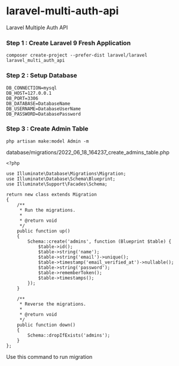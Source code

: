 # laravel-multi-auth-api
Laravel Multiple Auth API

### Step 1 : Create Laravel 9 Fresh Application
```
composer create-project --prefer-dist laravel/laravel laravel_multi_auth_api
```

### Step 2 : Setup Database
```
DB_CONNECTION=mysql
DB_HOST=127.0.0.1
DB_PORT=3306
DB_DATABASE=DatabaseName
DB_USERNAME=DatabaseUserName
DB_PASSWORD=DatabasePassword
```

### Step 3 : Create Admin Table
```
php artisan make:model Admin -m
```

database/migrations/2022_06_18_164237_create_admins_table.php
```
<?php

use Illuminate\Database\Migrations\Migration;
use Illuminate\Database\Schema\Blueprint;
use Illuminate\Support\Facades\Schema;

return new class extends Migration
{
    /**
     * Run the migrations.
     *
     * @return void
     */
    public function up()
    {
        Schema::create('admins', function (Blueprint $table) {
            $table->id();
            $table->string('name');
            $table->string('email')->unique();
            $table->timestamp('email_verified_at')->nullable();
            $table->string('password');
            $table->rememberToken();
            $table->timestamps();
        });
    }

    /**
     * Reverse the migrations.
     *
     * @return void
     */
    public function down()
    {
        Schema::dropIfExists('admins');
    }
};
```
Use this command to run migration